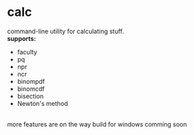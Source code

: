 # calc
command-line utility for calculating stuff. <br>
**supports:**
- faculty
- pq
- npr
- ncr
- binompdf
- binomcdf
- bisection
- Newton's method
<br>
more features are on the way
build for windows comming soon

